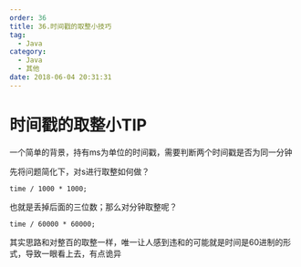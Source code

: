 ```yaml
---
order: 36
title: 36.时间戳的取整小技巧
tag:
  - Java
category:
  - Java
  - 其他
date: 2018-06-04 20:31:31
---
```


# 时间戳的取整小TIP

一个简单的背景，持有ms为单位的时间戳，需要判断两个时间戳是否为同一分钟

<!-- more -->

先将问题简化下，对s进行取整如何做？

```
time / 1000 * 1000;
```

也就是丢掉后面的三位数；那么对分钟取整呢？

```
time / 60000 * 60000;
```

其实思路和对整百的取整一样，唯一让人感到违和的可能就是时间是60进制的形式，导致一眼看上去，有点诡异
